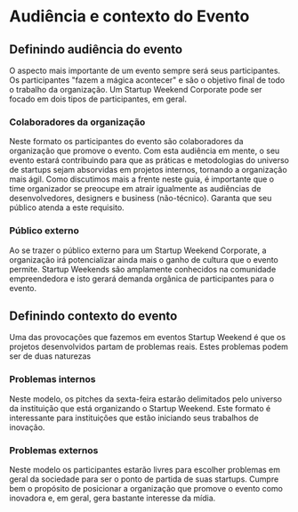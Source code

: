 # Audiência e contexto do Evento
## Definindo audiência do evento
O aspecto mais importante de um evento sempre será seus participantes. Os participantes "fazem a mágica acontecer" e são o objetivo final de todo o trabalho da organização. Um Startup Weekend Corporate pode ser focado em dois tipos de participantes, em geral.

### Colaboradores da organização
Neste formato os participantes do evento são colaboradores da organização que promove o evento. Com esta audiência em mente, o seu evento estará contribuindo para que as práticas e metodologias do universo de startups sejam absorvidas em projetos internos, tornando a organização mais ágil. Como discutimos mais a frente neste guia, é importante que o time organizador se preocupe em atrair igualmente as audiências de desenvolvedores, designers e business (não-técnico). Garanta que seu público atenda a este requisito.

### Público externo
Ao se trazer o público externo para um Startup Weekend Corporate, a organização irá potencializar ainda mais o ganho de cultura que o evento permite. Startup Weekends são amplamente conhecidos na comunidade empreendedora e isto gerará demanda orgânica de participantes para o evento.

## Definindo contexto do evento
Uma das provocações que fazemos em eventos Startup Weekend é que os projetos desenvolvidos partam de problemas reais. Estes problemas podem ser de duas naturezas

### Problemas internos
Neste modelo, os pitches da sexta-feira estarão delimitados pelo universo da instituição que está organizando o Startup Weekend. Este formato é interessante para instituições que estão iniciando seus trabalhos de inovação.

### Problemas externos
Neste modelo os participantes estarão livres para escolher problemas em geral da sociedade para ser o ponto de partida de suas startups. Cumpre bem o propósito de posicionar a organização que promove o evento como inovadora e, em geral, gera bastante interesse da mídia.
